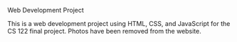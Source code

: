 Web Development Project

This is a web development project using HTML, CSS, and JavaScript for the CS 122 final project. Photos have been removed from the website.
